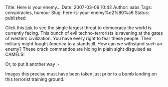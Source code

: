 Title: Here is your enemy…
Date: 2007-03-09 10:42
Author: aabs
Tags: conspiracies, humour
Slug: here-is-your-enemy%e2%80%a6
Status: published

Click this [link](http://maps.google.com/maps?f=q&hl=en&q=15.298683+19.429651&layer=&ie=UTF8&om=1&z=23&ll=15.298518,19.429736&spn=0.000079,0.000155&t=k&iwloc=addr) to see the single largest threat to democracy the world is currently facing. This bunch of evil techno-terrorists is ravening at the gates of western civilization. You have every right to fear these people. Their military might fought America to a standstill. How can we withstand such an enemy? These crack commandos are hiding in plain sight disguised as CAMELS!

Or, to put it another way :-

Images this precise must have been taken just prior to a bomb landing on this terrorist training ground.
